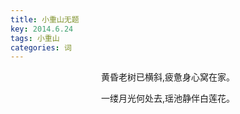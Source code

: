 ```yaml
---
title: 小重山无题
key: 2014.6.24
tags: 小重山
categories: 词
---
```


<p align="center">黄昏老树已横斜,疲惫身心窝在家。
</p>
<p align="center">一缕月光何处去,瑶池静伴白莲花。
</p>
